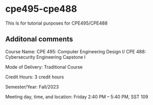 # cpe495-cpe488
This Is for tutorial purposes for CPE495/CPE488


## Additonal comments

Course Name:          CPE 495: Computer Engineering Design I/
CPE 488: Cybersecurity Engineering Capstone I

Mode of Delivery: Traditional Course

Credit Hours: 3 credit hours

Semester/Year: Fall/2023

Meeting day, time, and location: Friday 2:40 PM – 5:40 PM, SST 109

